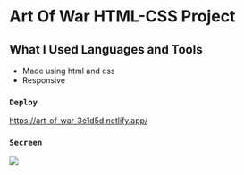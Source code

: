 # Art Of War HTML-CSS Project

## What I Used Languages and Tools

- Made using html and css
- Responsive

### `Deploy`

https://art-of-war-3e1d5d.netlify.app/

### `Secreen`

![](screen.gif)